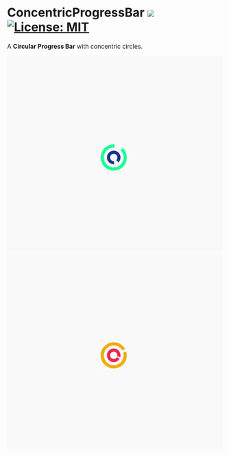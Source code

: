 # ConcentricProgressBar                      [![](https://jitpack.io/v/rajBopche/ConcentricProgressBar.svg)](https://jitpack.io/#rajBopche/ConcentricProgressBar)      [![License: MIT](https://img.shields.io/badge/License-MIT-yellow.svg)](https://opensource.org/licenses/MIT)



A **Circular Progress Bar** with concentric circles.


![](blueprogress.gif)
![](redprogress.gif)

